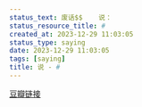 ```yaml
---
status_text: 废话$$    说：
status_resource_title: #
created_at: 2023-12-29 11:03:05
status_type: saying
date: 2023-12-29 11:03:05
tags: [saying]
title: 说 - #
---
```

[豆瓣链接]([])
